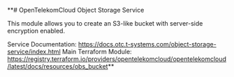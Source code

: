 **# OpenTelekomCloud Object Storage Service

This module allows you to create an S3-like bucket with server-side encryption enabled.

Service Documentation: https://docs.otc.t-systems.com/object-storage-service/index.html
Main Terraform Module: https://registry.terraform.io/providers/opentelekomcloud/opentelekomcloud/latest/docs/resources/obs_bucket**
